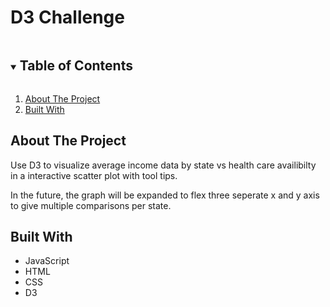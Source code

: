 # D3 Challenge

<!--READ ME-->

<!-- TABLE OF CONTENTS -->
<details open="open">
  <summary><h2 style="display: inline-block">Table of Contents</h2></summary>
  <ol>
    <li>
      <a href="#about-the-project">About The Project</a>
    <li><a href="#built-with">Built With</a></li>
  </ol>
</details>

<!-- ABOUT THE PROJECT -->
## About The Project

Use D3 to visualize average income data by state vs health care availibilty in a interactive scatter plot with tool tips.

In the future, the graph will be expanded to flex three seperate x and y axis to give multiple comparisons per state.

<!-- BUILT WITH -->
## Built With

* JavaScript
* HTML
* CSS
* D3